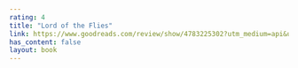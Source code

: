 ```yaml
---
rating: 4
title: "Lord of the Flies"
link: https://www.goodreads.com/review/show/4783225302?utm_medium=api&utm_source=rss
has_content: false
layout: book
---
```

